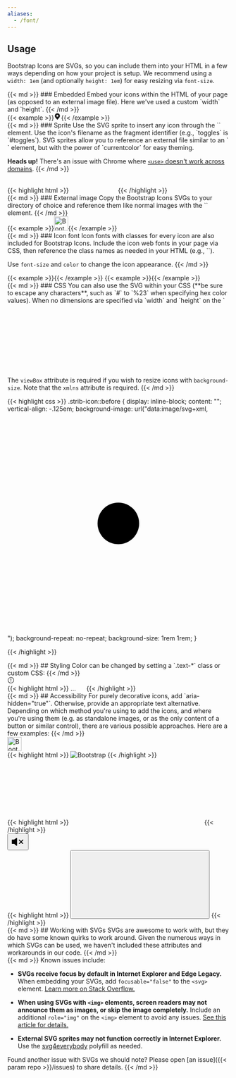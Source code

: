 ```yaml
---
aliases:
  - /font/
---
```


## Usage

Bootstrap Icons are SVGs, so you can include them into your HTML in a few ways depending on how your project is setup. We recommend using a `width: 1em` (and optionally `height: 1em`) for easy resizing via `font-size`.

<div class="row my-4">
  <div class="col-md-4">
{{< md >}}
### Embedded
Embed your icons within the HTML of your page (as opposed to an external image file). Here we've used a custom `width` and `height`.
{{< /md >}}
  </div>
  <div class="col-md-8">
    {{< example >}}<svg fill="currentcolor" id="strib-location-filled" viewBox="0 0 16 16" width="16" height="16" class="strib-icon strib-location-filled" xmlns="http://www.w3.org/2000/svg"><path fill-rule="evenodd" d="M7.5.5a5.9 5.9 0 0 0-5.893 5.893 5.83 5.83 0 0 0 1.187 3.536s.161.211.187.242L7.5 15.5l4.521-5.332c.023-.028.185-.239.185-.239v-.002a5.83 5.83 0 0 0 1.187-3.534A5.9 5.9 0 0 0 7.5.5m0 8.036c-.424 0-.838-.126-1.191-.361a2.15 2.15 0 0 1-.911-2.2 2.14 2.14 0 0 1 1.684-1.684 2.142 2.142 0 0 1 1.932 3.616 2.14 2.14 0 0 1-1.514.629" clip-rule="evenodd"/></svg>{{< /example >}}
  </div>
</div>

<div class="row my-4">
  <div class="col-md-4">
{{< md >}}
### Sprite
Use the SVG sprite to insert any icon through the `<use>` element. Use the icon's filename as the fragment identifier (e.g., `toggles` is `#toggles`). SVG sprites allow you to reference an external file similar to an `<img>` element, but with the power of `currentcolor` for easy theming.

**Heads up!** There's an issue with Chrome where [`<use>` doesn't work across domains](https://bugs.chromium.org/p/chromium/issues/detail?id=470601).
{{< /md >}}
  </div>
  <div class="col-md-8">

<div class="bd-example" style="font-size: 32px;">
  <i class="strib-icon strib-video"></i>
  <i class="strib-icon strib-flag"></i>
  <i class="strib-icon strib-home"></i>
</div>
{{< highlight html >}}
<svg class="strib-icon" width="32" height="32" fill="currentcolor">
  <use xlink:href="strib-icons.svg#video"/>
</svg>
<svg class="strib-icon" width="32" height="32" fill="currentcolor">
  <use xlink:href="strib-icons.svg#flag"/>
</svg>
<svg class="strib-icon" width="32" height="32" fill="currentcolor">
  <use xlink:href="strib-icons.svg#home"/>
</svg>
{{< /highlight >}}
  </div>
</div>

<div class="row my-4">
  <div class="col-md-4">
{{< md >}}
### External image
Copy the Bootstrap Icons SVGs to your directory of choice and reference them like normal images with the `<img>` element.
{{< /md >}}
  </div>
  <div class="col-md-8">
    {{< example >}}<img src="./assets/icons/company-logo.svg" alt="Bootstrap" width="32" height="32">{{< /example >}}
  </div>
</div>

<div class="row my-4">
  <div class="col-md-4">
{{< md >}}
### Icon font
Icon fonts with classes for every icon are also included for Bootstrap Icons. Include the icon web fonts in your page via CSS, then reference the class names as needed in your HTML (e.g., `<i class="strib-icon strib-alarm-clock"></i>`).

Use `font-size` and `color` to change the icon appearance.
{{< /md >}}
  </div>
  <div class="col-md-8">
    {{< example >}}<i class="strib-icon strib-comment-disabled"></i>{{< /example >}}
    {{< example >}}<i class="strib-icon strib-comment-disabled" style="font-size: 2rem; color: cornflowerblue;"></i>{{< /example >}}
  </div>
</div>

<div class="row">
  <div class="col-md-4">
{{< md >}}
### CSS
You can also use the SVG within your CSS (**be sure to escape any characters**, such as `#` to `%23` when specifying hex color values). When no dimensions are specified via `width` and `height` on the `<svg>`, the icon will fill the available space.

The `viewBox` attribute is required if you wish to resize icons with `background-size`. Note that the `xmlns` attribute is required.
{{< /md >}}
  </div>
  <div class="col-md-8">
{{< highlight css >}}
.strib-icon::before {
  display: inline-block;
  content: "";
  vertical-align: -.125em;
  background-image: url("data:image/svg+xml,<svg viewBox='0 0 16 16' fill='%23333' xmlns='http://www.w3.org/2000/svg'><path fill-rule='evenodd' d='M8 9.5a1.5 1.5 0 1 0 0-3 1.5 1.5 0 0 0 0 3z' clip-rule='evenodd'/></svg>");
  background-repeat: no-repeat;
  background-size: 1rem 1rem;
}

{{< /highlight >}}
  </div>
</div>

<div class="row my-4">
  <div class="col-md-4">
{{< md >}}
## Styling
Color can be changed by setting a `.text-*` class or custom CSS:
{{< /md >}}
  </div>
  <div class="col-md-8">
    <div class="bd-example">
      <svg width="16" height="16" class="strib-icon strib-error text-success" fill="currentcolor" xmlns="http://www.w3.org/2000/svg" clip-rule="evenodd" fill-rule="evenodd">
        <path d="M8 12a.74.74 0 0 0 .416-.127.74.74 0 0 0 .319-.77.746.746 0 0 0-1.358-.269.75.75 0 0 0 .093.946c.141.141.331.22.53.22m-.666-8h1.334v5H7.334z"/>
        <path d="M8 15a7.005 7.005 0 0 1-6.467-4.321A7 7 0 1 1 15 8a7 7 0 0 1-2.051 4.949A7 7 0 0 1 8 15M8 2a6 6 0 1 0-.001 12.002A6 6 0 0 0 8 2"/>
      </svg>
    </div>
{{< highlight html >}}
  ...
<svg class="strib-icon strib-error text-success" width="16" height="16" fill="currentcolor" viewBox="0 0 16 16" xmlns="http://www.w3.org/2000/svg">
</svg>
{{< /highlight >}}
  </div>
</div>

<div class="row my-4">
  <div class="col-md-4">
{{< md >}}
## Accessibility
For purely decorative icons, add `aria-hidden="true"`. Otherwise, provide an appropriate text alternative. Depending on which method you're using to add the icons, and where you're using them (e.g. as standalone images, or as the only content of a button or similar control), there are various possible approaches. Here are a few examples:
{{< /md >}}
  </div>
  <div class="col-md-8">
    <div class="bd-example">
      <img src="./assets/icons/company-logo.svg" alt="Bootstrap" width="32" height="32">
    </div>
{{< highlight html >}}
<!-- alt="..." on <img> element -->
<img src="/assets/icons/bootstrap.svg" alt="Bootstrap" ...>
{{< /highlight >}}
    <div class="bd-example">
      <i class="bi-avatar strib-icon strib-avatar" role="img" style="font-size: 2em" aria-label="Tools"></i>
    </div>
{{< highlight html >}}
<svg class="strib-icon" ... role="img" aria-label="Tools">
  <use xlink:href="strib-icons.svg#avatar"/>
</svg>
{{< /highlight >}}
    <div class="bd-example">
      <button type="button" class="btn btn-primary" aria-label="Mute">
        <svg class="strib-icon strib-volume-mute-fill" width="32" height="32" viewBox="0 0 16 16" fill="currentcolor" xmlns="http://www.w3.org/2000/svg" aria-hidden="true"><path d="M6.717 3.55A.5.5 0 017 4v8a.5.5 0 01-.812.39L3.825 10.5H1.5A.5.5 0 011 10V6a.5.5 0 01.5-.5h2.325l2.363-1.89a.5.5 0 01.529-.06zm7.137 2.096a.5.5 0 010 .708L12.207 8l1.647 1.646a.5.5 0 01-.708.708L11.5 8.707l-1.646 1.647a.5.5 0 01-.708-.708L10.793 8 9.146 6.354a.5.5 0 11.708-.708L11.5 7.293l1.646-1.647a.5.5 0 01.708 0z"></path></svg>
      </button>
    </div>
{{< highlight html >}}
<!-- aria-label="..." on the control -->
<button ... aria-label="Mute">
  <svg class="strib-icon strib-volume-mute-fill" aria-hidden="true" ...>
  ...
  </svg>
</button>
{{< /highlight >}}
  </div>
</div>

<div class="row my-4">
  <div class="col-md-4">
{{< md >}}
## Working with SVGs
SVGs are awesome to work with, but they do have some known quirks to work around. Given the numerous ways in which SVGs can be used, we haven't included these attributes and workarounds in our code.
{{< /md >}}
  </div>
  <div class="col-md-8">
{{< md >}}
Known issues include:

- **SVGs receive focus by default in Internet Explorer and Edge Legacy.** When embedding your SVGs, add `focusable="false"` to the `<svg>` element. [Learn more on Stack Overflow.](https://stackoverflow.com/questions/18646111/disable-onfocus-event-for-svg-element)

- **When using SVGs with `<img>` elements, screen readers may not announce them as images, or skip the image completely.** Include an additional `role="img"` on the `<img>` element to avoid any issues. [See this article for details.](https://web.archive.org/web/20201112013541/https://simplyaccessible.com/article/7-solutions-svgs/#acc-heading-2)

- **External SVG sprites may not function correctly in Internet Explorer.** Use the [svg4everybody](https://github.com/jonathantneal/svg4everybody) polyfill as needed.

Found another issue with SVGs we should note? Please open [an issue]({{< param repo >}}/issues) to share details.
{{< /md >}}
  </div>
</div>

